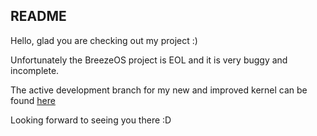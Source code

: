 ## README
Hello, glad you are checking out my project :)

Unfortunately the BreezeOS project is EOL and it is very buggy and incomplete.

The active development branch for my new and improved kernel can be found [here](https://github.com/V01D-NULL/ValidityOS)

Looking forward to seeing you there :D
